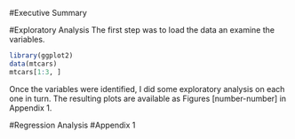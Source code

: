 #Executive Summary

#Exploratory Analysis
The first step was to load the data an examine the variables. 
```r
library(ggplot2)
data(mtcars)
mtcars[1:3, ]
```
Once the variables were identified, I did some exploratory analysis on each one in turn. The resulting plots are available as Figures [number-number] in Appendix 1. 

#Regression Analysis
#Appendix 1
